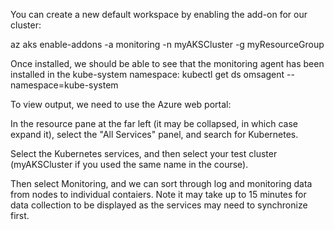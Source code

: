 You can create a new default workspace by enabling the add-on for our cluster:

az aks enable-addons -a monitoring -n myAKSCluster -g myResourceGroup

Once installed, we should be able to see that the monitoring agent has been installed in the kube-system namespace:
kubectl get ds omsagent --namespace=kube-system

To view output, we need to use the Azure web portal:

In the resource pane at the far left (it may be collapsed, in which case expand it), select the "All Services" panel, and search for Kubernetes.

Select the Kubernetes services, and then select your test cluster (myAKSCluster if you used the same name in the course).

Then select Monitoring, and we can sort through log and monitoring data from nodes to individual contaiers. Note it may take up to 15 minutes for data collection to be displayed as the services may need to synchronize first.
